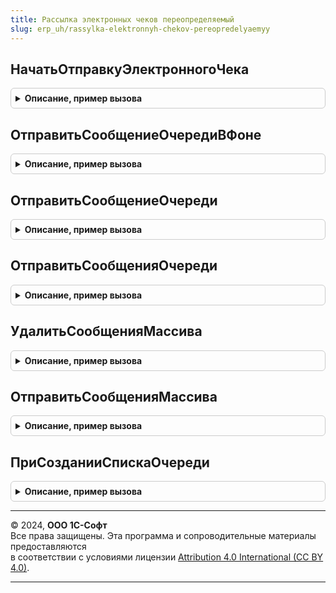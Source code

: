 ```yaml
---
title: Рассылка электронных чеков переопределяемый
slug: erp_uh/rassylka-elektronnyh-chekov-pereopredelyaemyy
---
```



## НачатьОтправкуЭлектронногоЧека
<details style="margin: 1em 0; padding: 0.5em; border: 1px solid #ccc; border-radius: 6px;">

<summary style="font-weight: bold; cursor: pointer;">Описание, пример вызова</summary>

```bsl

// Постановка подготовленных данных электронного чека в очередь отправки.
//
// Параметры:
//  Адресат - Строка - номер телефона или адреса электронной почты;
//  ТипРассылки - ПеречислениеСсылка.ТипыРассылкиЭлектронныхЧеков -;
//  ПараметрыСообщения - Структура - сообщения зависит от типа рассылки
//
Процедура НачатьОтправкуЭлектронногоЧека(Адресат, ТипРассылки, ПараметрыСообщения) Экспорт
```

Пример вызова
```bsl
РассылкаЭлектронныхЧековПереопределяемый.НачатьОтправкуЭлектронногоЧека(Адресат, ТипРассылки, ПараметрыСообщения) 
```
</details>

## ОтправитьСообщениеОчередиВФоне
<details style="margin: 1em 0; padding: 0.5em; border: 1px solid #ccc; border-radius: 6px;">

<summary style="font-weight: bold; cursor: pointer;">Описание, пример вызова</summary>

```bsl

// В фоне отправляет электронный чек через настроенного поставщика услуги, при возникновении ошибки записываются данные ошибки.
//
// Параметры:
//  ПараметрыЗадания - Структура:
//   * Адресат - Строка - Номер телефона или адреса электронной почты.
//   * ТипРассылки - ПеречислениеСсылка.ТипыРассылкиЭлектронныхЧеков -
//   * ПараметрыСообщения - Структура - Структура сообщения зависит от типа рассылки.
//  АдресРезультата - ХранилищеЗначения - сохраняющее результаты выполнения
//
Процедура ОтправитьСообщениеОчередиВФоне(ПараметрыЗадания, АдресРезультата) Экспорт
```

Пример вызова
```bsl
РассылкаЭлектронныхЧековПереопределяемый.ОтправитьСообщениеОчередиВФоне(ПараметрыЗадания, АдресРезультата) 
```
</details>

## ОтправитьСообщениеОчереди
<details style="margin: 1em 0; padding: 0.5em; border: 1px solid #ccc; border-radius: 6px;">

<summary style="font-weight: bold; cursor: pointer;">Описание, пример вызова</summary>

```bsl

// Отправляет электронный чек через настроенного поставщика услуги, обрабатывает очередь
// При успешной отправке запись очереди удаляется, при возникновении ошибки записываются данные ошибки.
//
// Параметры:
//  Значение - Булево - Возвращаемое значение
//  ЭлементСсылка - СправочникСсылка.ОчередьЭлектронныхЧековКОтправке - Элемент ссылка
//  ТипРассылки - ПеречислениеСсылка.ТипыРассылкиЭлектронныхЧеков - Тип рассылки
//  ПараметрыСообщения - Структура - ПараметрыСообщения
//  Соединение - ИнтернетПочта - Соединение
//
// Возвращаемое значение:
//  Булево - Истина - Если сообщение отправлено
//
Функция ОтправитьСообщениеОчереди(Значение, Знач ЭлементСсылка, Знач ТипРассылки, Знач ПараметрыСообщения, Знач Соединение = Неопределено) Экспорт
```

Пример вызова
```bsl
Результат = РассылкаЭлектронныхЧековПереопределяемый.ОтправитьСообщениеОчереди(Значение, ЭлементСсылка, ТипРассылки, ПараметрыСообщения, Соединение);
```
</details>

## ОтправитьСообщенияОчереди
<details style="margin: 1em 0; padding: 0.5em; border: 1px solid #ccc; border-radius: 6px;">

<summary style="font-weight: bold; cursor: pointer;">Описание, пример вызова</summary>

```bsl

// Обрабатывается очередь электронных чеков. Обрабатывается регламентным заданием "РассылкаЭлектронныхЧеков".
//
Процедура ОтправитьСообщенияОчереди() Экспорт
```

Пример вызова
```bsl
РассылкаЭлектронныхЧековПереопределяемый.ОтправитьСообщенияОчереди() 
```
</details>

## УдалитьСообщенияМассива
<details style="margin: 1em 0; padding: 0.5em; border: 1px solid #ccc; border-radius: 6px;">

<summary style="font-weight: bold; cursor: pointer;">Описание, пример вызова</summary>

```bsl

// Удаляет сообщения из очереди, вызывается из формы списка справочника "ОчередьЭлектронныхЧековКОтправке"
//
// Параметры:
//  МассивСообщений - Массив - Массив ссылок  справочник "ОчередьЭлектронныхЧеков"
//
Процедура УдалитьСообщенияМассива(МассивСообщений) Экспорт
```

Пример вызова
```bsl
РассылкаЭлектронныхЧековПереопределяемый.УдалитьСообщенияМассива(МассивСообщений) 
```
</details>

## ОтправитьСообщенияМассива
<details style="margin: 1em 0; padding: 0.5em; border: 1px solid #ccc; border-radius: 6px;">

<summary style="font-weight: bold; cursor: pointer;">Описание, пример вызова</summary>

```bsl

// Отправляет сообщения из очереди, вызывается из формы списка справочника "ОчередьЭлектронныхЧековКОтправке"
//
// Параметры:
//  МассивСообщений - Массив - Массив ссылок
//
Процедура ОтправитьСообщенияМассива(МассивСообщений) Экспорт
```

Пример вызова
```bsl
РассылкаЭлектронныхЧековПереопределяемый.ОтправитьСообщенияМассива(МассивСообщений) 
```
</details>

## ПриСозданииСпискаОчереди
<details style="margin: 1em 0; padding: 0.5em; border: 1px solid #ccc; border-radius: 6px;">

<summary style="font-weight: bold; cursor: pointer;">Описание, пример вызова</summary>

```bsl

// Обработка проверяет не доступные элементы  формы списка справочника "ОчередьЭлектронныхЧековКОтправке"
//
// Параметры:
//  ЭтотОбъект - ФормаКлиентскогоПриложения - где:
//   * Элементы - ВсеЭлементыФормы - .
//
Процедура ПриСозданииСпискаОчереди(ЭтотОбъект) Экспорт
```

Пример вызова
```bsl
РассылкаЭлектронныхЧековПереопределяемый.ПриСозданииСпискаОчереди(ЭтотОбъект) 
```
</details>

---

© 2024, **ООО 1С-Софт**  
Все права защищены. Эта программа и сопроводительные материалы предоставляются  
в соответствии с условиями лицензии [Attribution 4.0 International (CC BY 4.0)](https://creativecommons.org/licenses/by/4.0/legalcode).

---

